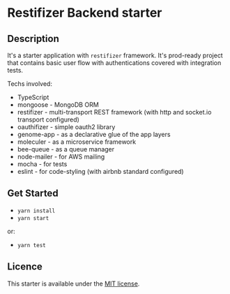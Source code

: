 # Restifizer Backend starter

## Description

It's a starter application with `restifizer` framework.
It's prod-ready project that contains basic user flow with authentications covered with integration tests.

Techs involved:
* TypeScript
* mongoose - MongoDB ORM
* restifizer - multi-transport REST framework (with http and socket.io transport configured)
* oauthifizer - simple oauth2 library
* genome-app - as a declarative glue of the app layers
* moleculer - as a microservice framework
* bee-queue - as a queue manager
* node-mailer - for AWS mailing
* mocha - for tests
* eslint - for code-styling (with airbnb standard configured)

## Get Started

* `yarn install`
* `yarn start`

or:
* `yarn test`

## Licence

This starter is available under the [MIT license](https://tldrlegal.com/license/mit-license).
